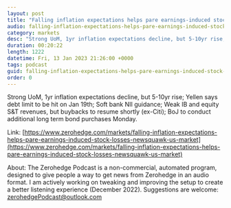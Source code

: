 ```yaml
---
layout: post
title: "Falling inflation expectations helps pare earnings-induced stock losses - Newsquawk US Market Wrap"
audio: falling-inflation-expectations-helps-pare-earnings-induced-stock-losses-newsquawk-us-market-0
category: markets
desc: "Strong UoM, 1yr inflation expectations decline, but 5-10yr rise; Yellen says debt limit to be hit on Jan 19th; Soft bank NII guidance; Weak IB and equity S&amp;T revenues, but buybacks to resume shortly (ex-Citi); BoJ to conduct additional long term bond purchases Monday."
duration: 00:20:22
length: 1222
datetime: Fri, 13 Jan 2023 21:26:00 +0000
tags: podcast
guid: falling-inflation-expectations-helps-pare-earnings-induced-stock-losses-newsquawk-us-market-0
order: 0
---
```

Strong UoM, 1yr inflation expectations decline, but 5-10yr rise; Yellen says debt limit to be hit on Jan 19th; Soft bank NII guidance; Weak IB and equity S&amp;T revenues, but buybacks to resume shortly (ex-Citi); BoJ to conduct additional long term bond purchases Monday.

Link: [https://www.zerohedge.com/markets/falling-inflation-expectations-helps-pare-earnings-induced-stock-losses-newsquawk-us-market](https://www.zerohedge.com/markets/falling-inflation-expectations-helps-pare-earnings-induced-stock-losses-newsquawk-us-market)

About: The Zerohedge Podcast is a non-commercial, automated program, designed to give people a way to get news from Zerohedge in an audio format.  I am actively working on tweaking and improving the setup to create a better listening experience (December 2022).  Suggestions are welcome: [zerohedgePodcast@outlook.com](mailto:zerohedgePodcast@outlook.com)